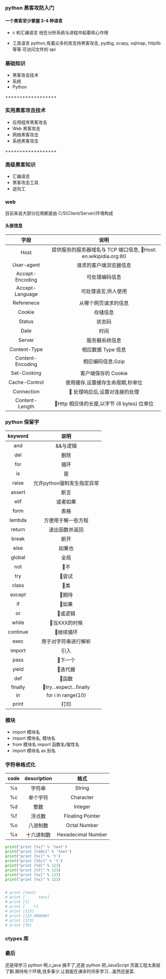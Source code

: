 ### python 黑客攻防入门

#### 一个黑客至少掌握 3-4 种语言

- c 和汇编语言
  他在分析系统与进程中起着核心作用

* 工具语言
  python,有着众多的库支持黑客攻击,
  pydbg, scapy, sqlmap, httplib 等等
  可访问文件的 api

### 基础知识

- 黑客攻击技术
- 系统
- Python

++++++++++++++++++

### 实用黑客攻击技术

- 应用程序黑客攻击
- Web 黑客攻击
- 网络黑客攻击
- 系统黑客攻击

++++++++++++++++++

### 高级黑客知识

- 汇编语言
- 黑客攻击工具
- 逆向工

### web

目前来说大部分应用都是由 C/S(Client/Server)环境构成

#### 头部信息

| 字段             | 说明                                                            |
| :--------------: | :-------------------------------------------------------------: |
| Host             | 提供服务的服务器域名与 TCP 端口信息, Host: en.wikipidia.org:80 |
| User-agent       | 请求的客户端浏览器信息                                          |
| Accept-Encoding  | 可处理编码信息                                                  |
| Accept-Language  | 可处理语言,供人使用                                             |
| Referenece       | 从哪个网页请求的信息                                            |
| Cookie           | 存储信息                                                        |
| Status           | 状态码                                                          |
| Date             | 时间                                                            |
| Server           | 服务器系统信息                                                  |
| Content-Type     | 相应数据 Type 信息                                              |
| Content-Encoding | 相应编码信息:Gzip                                               |
| Set-Cooking      | 客户端保存的 Cookie                                             |
| Cache-Control    | 使用缓存,设置缓存生命周期,秒单位                                |
| Connection       |  处理响应后,设置对连接的处理                                   |
| Content-Length   | Http 相应体的长度,以字节 (8 bytes) 位单位                      |


### python 保留字
| keyword  | 说明                       |
| :------: | :------------------------: |
| and      | &&与逻辑                   |
| del      | 删除                       |
| for      | 循环                       |
| is       | 是                         |
| raise    | 允许python强制发生指定异常 |
| assert   | 断言                       |
| elif     | 或者如果                   |
| form     | 表格                       |
| lambda   | 方便用于解一些方程         |
| return   | 退出函数并返回             |
| break    | 断开                       |
| else     | 如果也                     |
| global   | 全局                       |
| not      | 不                        |
| try      | 尝试                      |
| class    | 类                        |
| except   | 期待                      |
| if       | 如果                      |
| or       | 或逻辑                    |
| while    | 当XXX的时候               |
| continue | 继续循环                  |
| exec     | 用于对字符串进行解析       |
| import   | 引入                       |
| pass     | 下一个                    |
| yield    | 迭代器                    |
| def      | 函数                      |
| finally  | try...expect...finally    |
| in       | for i in range(10)         |
| print    | 打印                       |




### 模块
- import 模块名
- import 模块名, 模块名
- from 模块名 import 函数名/属性名
- import 模块名 as 别名

### 字符串格式化
| code  | description | 格式             |
| :---: | :---------: | :-:             |
| %s    | 字符串       | String          |
| %c    | 单个字符      | Character       |
| %d    | 整数         | Integer           |
| %f    | 浮点数       | Floating Pointer   |
| %o    | 八进制数      | Octal Number      |
| %x    | 十六进制数    | Hexadecimal Number |



```py
print("print [%s]" % 'text')
print("print [%10s]" % 'text')
print("print [%c]" % 't')
print("print [%5c]" % 't')
print("print [%d]" % 123)
print("print [%f]" % 123)
print("print [%o]" % 123)
print("print [%x]" % 123)


# print [text]
# print [      text]
# print [t]
# print [    t]
# print [123]
# print [123.000000]
# print [173]
# print [7b]
```

### ctypes 库






### 最后

还是得学习 python 啊,c,java 搞不了,还是 python 把,JavaScript 页面工程太表层了额.期待有个环境,钱多事少,让我能在课余时间多学习...虽然还是菜.
